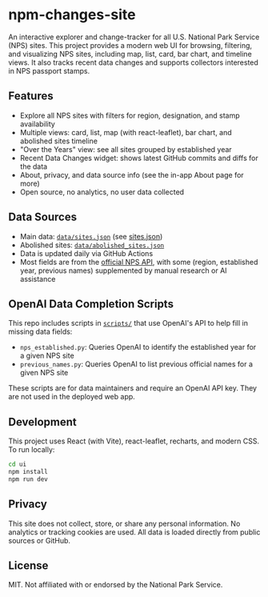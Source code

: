 
# npm-changes-site

An interactive explorer and change-tracker for all U.S. National Park Service (NPS) sites. This project provides a modern web UI for browsing, filtering, and visualizing NPS sites, including map, list, card, bar chart, and timeline views. It also tracks recent data changes and supports collectors interested in NPS passport stamps.

## Features

- Explore all NPS sites with filters for region, designation, and stamp availability
- Multiple views: card, list, map (with react-leaflet), bar chart, and abolished sites timeline
- "Over the Years" view: see all sites grouped by established year
- Recent Data Changes widget: shows latest GitHub commits and diffs for the data
- About, privacy, and data source info (see the in-app About page for more)
- Open source, no analytics, no user data collected

## Data Sources

- Main data: [`data/sites.json`](data/sites.json) (see [sites.json](https://github.com/carlknutson/npm-changes-site/blob/main/data/sites.json))
- Abolished sites: [`data/abolished_sites.json`](data/abolished_sites.json)
- Data is updated daily via GitHub Actions
- Most fields are from the [official NPS API](https://www.nps.gov/subjects/developer/api-documentation.htm), with some (region, established year, previous names) supplemented by manual research or AI assistance

## OpenAI Data Completion Scripts

This repo includes scripts in [`scripts/`](scripts/) that use OpenAI's API to help fill in missing data fields:

- `nps_established.py`: Queries OpenAI to identify the established year for a given NPS site
- `previous_names.py`: Queries OpenAI to list previous official names for a given NPS site

These scripts are for data maintainers and require an OpenAI API key. They are not used in the deployed web app.

## Development

This project uses React (with Vite), react-leaflet, recharts, and modern CSS. To run locally:

```sh
cd ui
npm install
npm run dev
```

## Privacy

This site does not collect, store, or share any personal information. No analytics or tracking cookies are used. All data is loaded directly from public sources or GitHub.

## License

MIT. Not affiliated with or endorsed by the National Park Service.